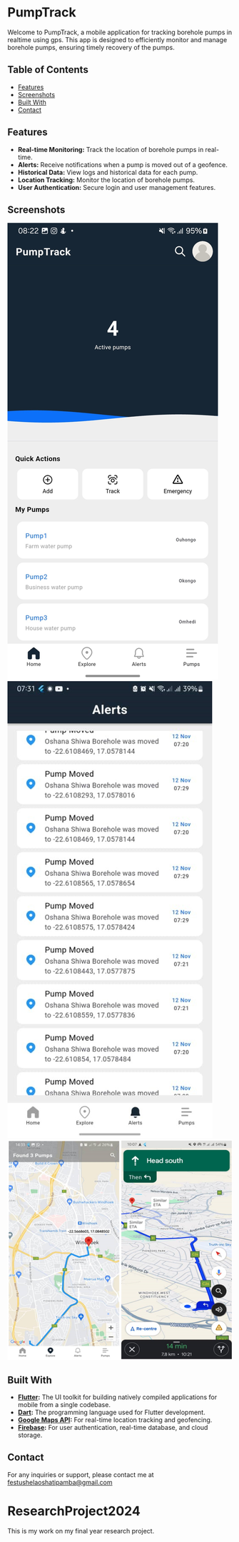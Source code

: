 # PumpTrack

Welcome to PumpTrack, a mobile application for tracking borehole pumps in realtime using gps. This app is designed to efficiently monitor and manage borehole pumps, ensuring timely recovery of the pumps.

## Table of Contents

- [Features](#features)
- [Screenshots](#screenshots)
- [Built With](#built-with)
- [Contact](#contact)

## Features

- **Real-time Monitoring:** Track the location of borehole pumps in real-time.
- **Alerts:** Receive notifications when a pump is moved out of a geofence.
- **Historical Data:** View logs and historical data for each pump.
- **Location Tracking:** Monitor the location of borehole pumps.
- **User Authentication:** Secure login and user management features.

## Screenshots

![Landing Screen](Screenshots/AppScreenshot1.jpg)
![Alerts Screen](Screenshots/AppScreenshot2.jpg)
![Tracking Screens](Screenshots/AppScreenshot3.png)


## Built With

- **[Flutter](https://flutter.dev/):** The UI toolkit for building natively compiled applications for mobile from a single codebase.
- **[Dart](https://dart.dev/):** The programming language used for Flutter development.
- **[Google Maps API](https://developers.google.com/maps):** For real-time location tracking and geofencing.
- **[Firebase](https://firebase.google.com/):** For user authentication, real-time database, and cloud storage.

## Contact

For any inquiries or support, please contact me at festushelaoshatipamba@gmail.com

# ResearchProject2024

This is my work on my final year research project.
